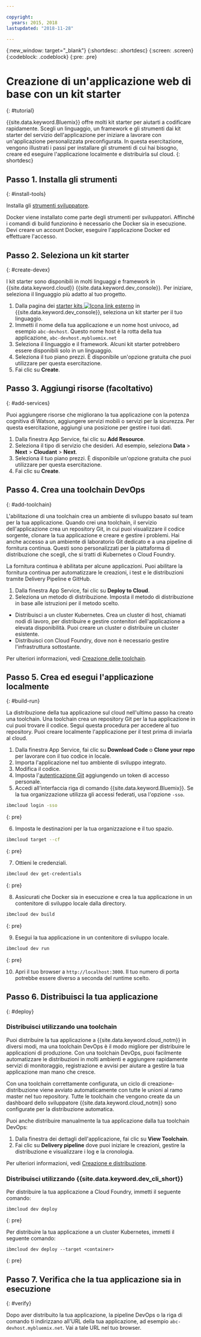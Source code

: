 ```yaml
---

copyright:
  years: 2015, 2018
lastupdated: "2018-11-28"

---
```


{:new_window: target="_blank"}
{:shortdesc: .shortdesc}
{:screen: .screen}
{:codeblock: .codeblock}
{:pre: .pre}

# Creazione di un'applicazione web di base con un kit starter
{: #tutorial}

{{site.data.keyword.Bluemix}} offre molti kit starter per aiutarti a codificare rapidamente. Scegli un linguaggio, un framework e gli strumenti dai kit starter del servizio dell'applicazione per iniziare a lavorare con un'applicazione personalizzata preconfigurata. In questa esercitazione, vengono illustrati i passi per installare gli strumenti di cui hai bisogno, creare ed eseguire l'applicazione localmente e distribuirla sul cloud.
{: shortdesc}

## Passo 1. Installa gli strumenti
{: #install-tools}

Installa gli [strumenti sviluppatore](/docs/cli/index.html).

Docker viene installato come parte degli strumenti per sviluppatori. Affinché i comandi di build funzionino è necessario che Docker sia in esecuzione. Devi creare un account Docker, eseguire l'applicazione Docker ed effettuare l'accesso.

## Passo 2. Seleziona un kit starter
{: #create-devex}

I kit starter sono disponibili in molti linguaggi e framework in {{site.data.keyword.cloud}} {{site.data.keyword.dev_console}}. Per iniziare, seleziona il linguaggio più adatto al tuo progetto.

1. Dalla pagina dei [starter kits ![Icona link esterno](../../icons/launch-glyph.svg "Icona link esterno")](https://{DomainName}/developer/appservice/starter-kits/) in {{site.data.keyword.dev_console}}, seleziona un kit starter per il tuo linguaggio.
2. Immetti il nome della tua applicazione e un nome host univoco, ad esempio `abc-devhost`. Questo nome host è la rotta della tua applicazione, `abc-devhost.mybluemix.net`
3. Seleziona il linguaggio e il framework. Alcuni kit starter potrebbero essere disponibili solo in un linguaggio.
4. Seleziona il tuo piano prezzi. È disponibile un'opzione gratuita che puoi utilizzare per questa esercitazione.
5. Fai clic su **Create**.

## Passo 3. Aggiungi risorse (facoltativo)
{: #add-services}

Puoi aggiungere risorse che migliorano la tua applicazione con la potenza cognitiva di Watson, aggiungere servizi mobili o servizi per la sicurezza. Per questa esercitazione, aggiungi una posizione per gestire i tuoi dati.

1. Dalla finestra App Service, fai clic su **Add Resource**.
2. Seleziona il tipo di servizio che desideri. Ad esempio, seleziona **Data** > **Next** > **Cloudant** > **Next**.
3. Seleziona il tuo piano prezzi. È disponibile un'opzione gratuita che puoi utilizzare per questa esercitazione.
4. Fai clic su **Create**.

## Passo 4. Crea una toolchain DevOps
{: #add-toolchain}

L'abilitazione di una toolchain crea un ambiente di sviluppo basato sul team per la tua applicazione. Quando crei una toolchain, il servizio dell'applicazione crea un repository Git, in cui puoi visualizzare il codice sorgente, clonare la tua applicazione e creare e gestire i problemi. Hai anche accesso a un ambiente di laboratorio Git dedicato e a una pipeline di fornitura continua. Questi sono personalizzati per la piattaforma di distribuzione che scegli, che si tratti di Kubernetes o Cloud Foundry.

La fornitura continua è abilitata per alcune applicazioni. Puoi abilitare la fornitura continua per automatizzare le creazioni, i test e le distribuzioni tramite Delivery Pipeline e GitHub.

1. Dalla finestra App Service, fai clic su **Deploy to Cloud**.
2. Seleziona un metodo di distribuzione. Imposta il metodo di distribuzione in base alle istruzioni per il metodo scelto.
  * Distribuisci a un cluster Kubernetes. Crea un cluster di host, chiamati nodi di lavoro, per distribuire e gestire contenitori dell'applicazione a elevata disponibilità. Puoi creare un cluster o distribuire un cluster esistente.
  * Distribuisci con Cloud Foundry, dove non è necessario gestire l'infrastruttura sottostante.

Per ulteriori informazioni, vedi [Creazione delle toolchain](https://{DomainName}/docs/services/ContinuousDelivery/toolchains_working.html).

## Passo 5. Crea ed esegui l'applicazione localmente
{: #build-run}

La distribuzione della tua applicazione sul cloud nell'ultimo passo ha creato una toolchain. Una toolchain crea un repository Git per la tua applicazione in cui puoi trovare il codice. Segui questa procedura per accedere al tuo repository. Puoi creare localmente l'applicazione per il test prima di inviarla al cloud.

1. Dalla finestra App Service, fai clic su **Download Code** o **Clone your repo** per lavorare con il tuo codice in locale.
2. Importa l'applicazione nel tuo ambiente di sviluppo integrato.
3. Modifica il codice.
4. Imposta l'[autenticazione Git](/docs/services/ContinuousDelivery/git_working.html#git_authentication) aggiungendo un token di accesso personale.
5. Accedi all'interfaccia riga di comando {{site.data.keyword.Bluemix}}. Se la tua organizzazione utilizza gli accessi federati, usa l'opzione `-sso`.

  ```bash
  ibmcloud login -sso
  ```
  {: pre}

6. Imposta le destinazioni per la tua organizzazione e il tuo spazio.

  ```bash
  ibmcloud target --cf
  ```
  {: pre}

7. Ottieni le credenziali.

  ```bash
  ibmcloud dev get-credentials
  ```
  {: pre}

8. Assicurati che Docker sia in esecuzione e crea la tua applicazione in un contenitore di sviluppo locale dalla directory.

  ```bash
  ibmcloud dev build
  ```
  {: pre}

9. Esegui la tua applicazione in un contenitore di sviluppo locale.

  ```bash
  ibmcloud dev run
  ```
  {: pre}

10. Apri il tuo browser a `http://localhost:3000`. Il tuo numero di porta potrebbe essere diverso a seconda del runtime scelto.

## Passo 6. Distribuisci la tua applicazione
{: #deploy}

### Distribuisci utilizzando una toolchain

Puoi distribuire la tua applicazione a {{site.data.keyword.cloud_notm}} in diversi modi, ma una toolchain DevOps è il modo migliore per distribuire le applicazioni di produzione. Con una toolchain DevOps, puoi facilmente automatizzare le distribuzioni in molti ambienti e aggiungere rapidamente servizi di monitoraggio, registrazione e avvisi per aiutare a gestire la tua applicazione man mano che cresce.

Con una toolchain correttamente configurata, un ciclo di creazione-distribuzione viene avviato automaticamente con tutte le unioni al ramo master nel tuo repository. Tutte le toolchain che vengono create da un dashboard dello sviluppatore {{site.data.keyword.cloud_notm}} sono configurate per la distribuzione automatica.

Puoi anche distribuire manualmente la tua applicazione dalla tua toolchain DevOps:

1. Dalla finestra dei dettagli dell'applicazione, fai clic su **View Toolchain**.
2. Fai clic su **Delivery pipeline** dove puoi iniziare le creazioni, gestire la distribuzione e visualizzare i log e la cronologia.

Per ulteriori informazioni, vedi [Creazione e distribuzione](/docs/services/ContinuousDelivery/pipeline_build_deploy.html).

### Distribuisci utilizzando {{site.data.keyword.dev_cli_short}}

Per distribuire la tua applicazione a Cloud Foundry, immetti il seguente comando:
```
ibmcloud dev deploy
```
{: pre}

Per distribuire la tua applicazione a un cluster Kubernetes, immetti il seguente comando:
```
ibmcloud dev deploy --target <container>
```
{: pre}

## Passo 7. Verifica che la tua applicazione sia in esecuzione
{: #verify}

Dopo aver distribuito la tua applicazione, la pipeline DevOps o la riga di comando ti indirizzano all'URL della tua applicazione, ad esempio `abc-devhost.mybluemix.net`. Vai a tale URL nel tuo browser.
